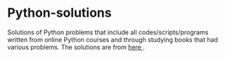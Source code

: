 # Python-solutions

Solutions of Python problems that include all codes/scripts/programs written from online Python courses and through studying books that had various problems. The solutions are from [here                    ](https://learnpythonthehardway.org/).

